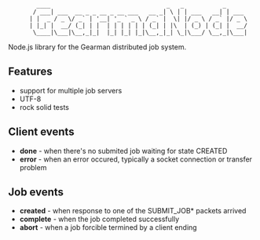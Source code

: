             ____                                 _   _           _
           / ___| ___  __ _ _ __ _ __ ___   __ _| \ | | ___   __| | ___
          | |  _ / _ \/ _` | '__| '_ ` _ \ / _` |  \| |/ _ \ / _` |/ _ \
          | |_| |  __/ (_| | |  | | | | | | (_| | |\  | (_) | (_| |  __/
           \____|\___|\__,_|_|  |_| |_| |_|\__,_|_| \_|\___/ \__,_|\___|


Node.js library for the Gearman distributed job system.


## Features
* support for multiple job servers
* UTF-8
* rock solid tests

## Client events
* **done** - when there's no submited job waiting for state CREATED
* **error** - when an error occured, typically a socket connection or transfer problem

## Job events
* **created** - when response to one of the SUBMIT_JOB* packets arrived
* **complete** - when the job completed successfully
* **abort** - when a job forcible termined by a client ending
